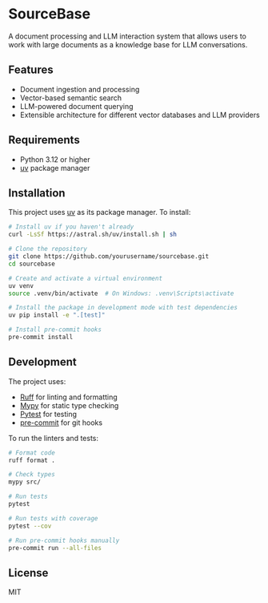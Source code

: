 # SourceBase

A document processing and LLM interaction system that allows users to work with large documents as a knowledge base for LLM conversations.

## Features

- Document ingestion and processing
- Vector-based semantic search
- LLM-powered document querying
- Extensible architecture for different vector databases and LLM providers

## Requirements

- Python 3.12 or higher
- [uv](https://github.com/astral-sh/uv) package manager

## Installation

This project uses [uv](https://github.com/astral-sh/uv) as its package manager. To install:

```bash
# Install uv if you haven't already
curl -LsSf https://astral.sh/uv/install.sh | sh

# Clone the repository
git clone https://github.com/yourusername/sourcebase.git
cd sourcebase

# Create and activate a virtual environment
uv venv
source .venv/bin/activate  # On Windows: .venv\Scripts\activate

# Install the package in development mode with test dependencies
uv pip install -e ".[test]"

# Install pre-commit hooks
pre-commit install
```

## Development

The project uses:
- [Ruff](https://github.com/astral-sh/ruff) for linting and formatting
- [Mypy](https://mypy-lang.org/) for static type checking
- [Pytest](https://docs.pytest.org/) for testing
- [pre-commit](https://pre-commit.com/) for git hooks

To run the linters and tests:

```bash
# Format code
ruff format .

# Check types
mypy src/

# Run tests
pytest

# Run tests with coverage
pytest --cov

# Run pre-commit hooks manually
pre-commit run --all-files
```

## License

MIT 
